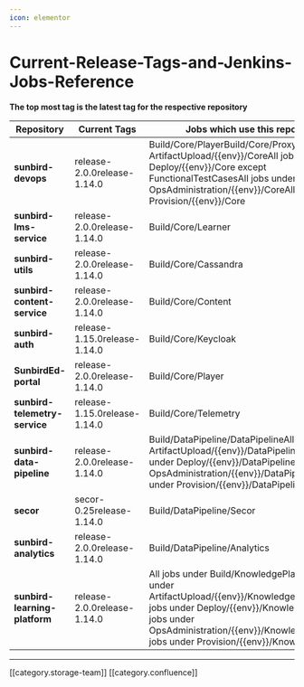 ```yaml
---
icon: elementor
---
```


# Current-Release-Tags-and-Jenkins-Jobs-Reference

**The top most tag is the latest tag for the respective repository**

| Repository                    | Current Tags                 | Jobs which use this repository                                                                                                                                                                                                                                   |
| ----------------------------- | ---------------------------- | ---------------------------------------------------------------------------------------------------------------------------------------------------------------------------------------------------------------------------------------------------------------- |
| **sunbird-devops**            | release-2.0.0release-1.14.0  | Build/Core/PlayerBuild/Core/ProxyAll jobs under ArtifactUpload/\{{env\}}/CoreAll jobs under Deploy/\{{env\}}/Core except FunctionalTestCasesAll jobs under OpsAdministration/\{{env\}}/CoreAll jobs under Provision/\{{env\}}/Core                               |
| **sunbird-lms-service**       | release-2.0.0release-1.14.0  | Build/Core/Learner                                                                                                                                                                                                                                               |
| **sunbird-utils**             | release-2.0.0release-1.14.0  | Build/Core/Cassandra                                                                                                                                                                                                                                             |
| **sunbird-content-service**   | release-2.0.0release-1.14.0  | Build/Core/Content                                                                                                                                                                                                                                               |
| **sunbird-auth**              | release-1.15.0release-1.14.0 | Build/Core/Keycloak                                                                                                                                                                                                                                              |
| **SunbirdEd-portal**          | release-2.0.0release-1.14.0  | Build/Core/Player                                                                                                                                                                                                                                                |
| **sunbird-telemetry-service** | release-1.15.0release-1.14.0 | Build/Core/Telemetry                                                                                                                                                                                                                                             |
| **sunbird-data-pipeline**     | release-2.0.0release-1.14.0  | Build/DataPipeline/DataPipelineAll jobs under ArtifactUpload/\{{env\}}/DataPipelineAll jobs under Deploy/\{{env\}}/DataPipelineAll jobs under OpsAdministration/\{{env\}}/DataPipelineAll jobs under Provision/\{{env\}}/DataPipeline                            |
| **secor**                     | secor-0.25release-1.14.0     | Build/DataPipeline/Secor                                                                                                                                                                                                                                         |
| **sunbird-analytics**         | release-2.0.0release-1.14.0  | Build/DataPipeline/Analytics                                                                                                                                                                                                                                     |
| **sunbird-learning-platform** | release-2.0.0release-1.14.0  | All jobs under Build/KnowledgePlatformAll jobs under ArtifactUpload/\{{env\}}/KnowledgePlatformAll jobs under Deploy/\{{env\}}/KnowledgePlatformAll jobs under OpsAdministration/\{{env\}}/KnowledgePlatformAll jobs under Provision/\{{env\}}/KnowledgePlatform |

***

\[\[category.storage-team]] \[\[category.confluence]]
